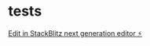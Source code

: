 # tests

[Edit in StackBlitz next generation editor ⚡️](https://stackblitz.com/~/github.com/deise-araujo/tests)